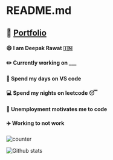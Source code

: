 # README.md
## :link: [Portfolio](https://deepakr-28.github.io/deepakr28/)
#### :smile: I am Deepak Rawat :india:
#### :pencil2: Currently working on ___
#### :large_blue_circle: Spend my days on VS code
#### :computer: Spend my nights on leetcode :sleeping:
#### :necktie: Unemployment motivates me to code
#### :airplane: Working to not work


![counter](https://en9lrojkkr646rc.m.pipedream.net)

![Github stats](https://github-readme-stats.vercel.app/api?username=DeepakR-28)
